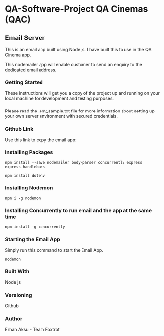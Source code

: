# QA-Software-Project QA Cinemas (QAC)

## Email Server

This is an email app built using Node js. I have built this to use in the QA Cinema app.

This nodemailer app will enable customer to send an enquiry to the dedicated email address.

### Getting Started

These instructions will get you a copy of the project up and running on your local machine for development and testing purposes.

#####

Please read the .env_sample.txt file for more information about setting up your own server environment with secured credentials.

### Github Link

Use this link to copy the email app:

[github-link]: git@github.com:erhnaks/QA-Cinema-Nodemailer-Server.git

### Installing Packages

```
npm install --save nodemailer body-parser concurrently express express-handlebars
```

```
npm install dotenv
```

### Installing Nodemon

```
npm i -g nodemon
```

### Installing Concurrently to run email and the app at the same time

```
npm install -g concurrently
```

### Starting the Email App

Simply run this command to start the Email App.

```
nodemon
```

### Built With

Node js

### Versioning

Github

### Author

Erhan Aksu - Team Foxtrot
